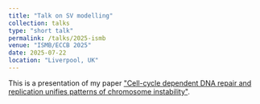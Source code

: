 ```yaml
---
title: "Talk on SV modelling"
collection: talks
type: "short talk"
permalink: /talks/2025-ismb
venue: "ISMB/ECCB 2025"
date: 2025-07-22
location: "Liverpool, UK"
---
```


This is a presentation of my paper ["Cell-cycle dependent DNA repair and replication unifies patterns of chromosome instability"](https://doi.org/10.1038/s41467-025-58245-z).
